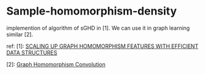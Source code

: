# Sample-homomorphism-density

implemention of algorithm of  sGHD in [1]. We can use it in graph learning similar [2].

ref:
[1]: [SCALING UP GRAPH HOMOMORPHISM FEATURES WITH EFFICIENT DATA STRUCTURES](https://openreview.net/pdf?id=EwT8NpZIth8)

[2]: [Graph Homomorphism Convolution](https://arxiv.org/abs/2005.01214)
